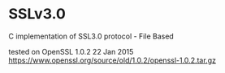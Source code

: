 # SSLv3.0
C implementation of SSL3.0 protocol - File Based

tested on OpenSSL 1.0.2 22 Jan 2015
https://www.openssl.org/source/old/1.0.2/openssl-1.0.2.tar.gz
